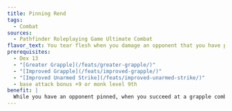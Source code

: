 ```yaml
---
title: Pinning Rend
tags:
  - Combat
sources:
  - Pathfinder Roleplaying Game Ultimate Combat
flavor_text: You tear flesh when you damage an opponent that you have pinned.
prerequisites:
  - Dex 13
  - "[Greater Grapple](/feats/greater-grapple/)"
  - "[Improved Grapple](/feats/improved-grapple/)"
  - "[Improved Unarmed Strike](/feats/improved-unarmed-strike/)"
  - base attack bonus +9 or monk level 9th
benefit: |
  While you have an opponent pinned, when you succeed at a grapple combat maneuver check to deal an opponent damage using an unarmed strike or a light or one-handed weapon, that opponent also takes bleed damage equal to your unarmed strike or weapon damage dice. Any creature that is immune to critical hits is immune to the effects of this feat.
---
```



